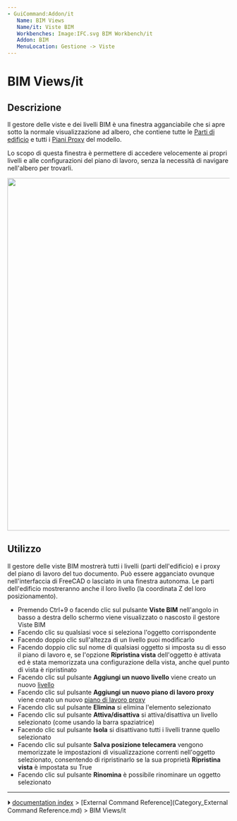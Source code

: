 ```yaml
---
- GuiCommand:Addon/it
   Name: BIM Views
   Name/it: Viste BIM
   Workbenches: Image:IFC.svg BIM Workbench/it
   Addon: BIM
   MenuLocation: Gestione -> Viste
---
```


# BIM Views/it

## Descrizione

Il gestore delle viste e dei livelli BIM è una finestra agganciabile che si apre sotto la normale visualizzazione ad albero, che contiene tutte le [Parti di edificio](Arch_BuildingPart/it.md) e tutti i [Piani Proxy](Draft_WorkingPlaneProxy/it.md) del modello.

Lo scopo di questa finestra è permettere di accedere velocemente ai propri livelli e alle configurazioni del piano di lavoro, senza la necessità di navigare nell\'albero per trovarli.

<img alt="" src=images/BIM_views_screenshot.png  style="width:800px;">

## Utilizzo

Il gestore delle viste BIM mostrerà tutti i livelli (parti dell\'edificio) e i proxy del piano di lavoro del tuo documento. Può essere agganciato ovunque nell\'interfaccia di FreeCAD o lasciato in una finestra autonoma. Le parti dell\'edificio mostreranno anche il loro livello (la coordinata Z del loro posizionamento).

-   Premendo Ctrl+9 o facendo clic sul pulsante **Viste BIM** nell\'angolo in basso a destra dello schermo viene visualizzato o nascosto il gestore Viste BIM
-   Facendo clic su qualsiasi voce si seleziona l\'oggetto corrispondente
-   Facendo doppio clic sull\'altezza di un livello puoi modificarlo
-   Facendo doppio clic sul nome di qualsiasi oggetto si imposta su di esso il piano di lavoro e, se l\'opzione **Ripristina vista** dell\'oggetto è attivata ed è stata memorizzata una configurazione della vista, anche quel punto di vista è ripristinato
-   Facendo clic sul pulsante **Aggiungi un nuovo livello** viene creato un nuovo [livello](Arch_BuildingPart.md)
-   Facendo clic sul pulsante **Aggiungi un nuovo piano di lavoro proxy** viene creato un nuovo [piano di lavoro proxy](Draft_WorkingPlaneProxy.md)
-   Facendo clic sul pulsante **Elimina** si elimina l\'elemento selezionato
-   Facendo clic sul pulsante **Attiva/disattiva** si attiva/disattiva un livello selezionato (come usando la barra spaziatrice)
-   Facendo clic sul pulsante **Isola** si disattivano tutti i livelli tranne quello selezionato
-   Facendo clic sul pulsante **Salva posizione telecamera** vengono memorizzate le impostazioni di visualizzazione correnti nell\'oggetto selezionato, consentendo di ripristinarlo se la sua proprietà **Ripristina vista** è impostata su True
-   Facendo clic sul pulsante **Rinomina** è possibile rinominare un oggetto selezionato



---
⏵ [documentation index](../README.md) > [External Command Reference](Category_External Command Reference.md) > BIM Views/it
